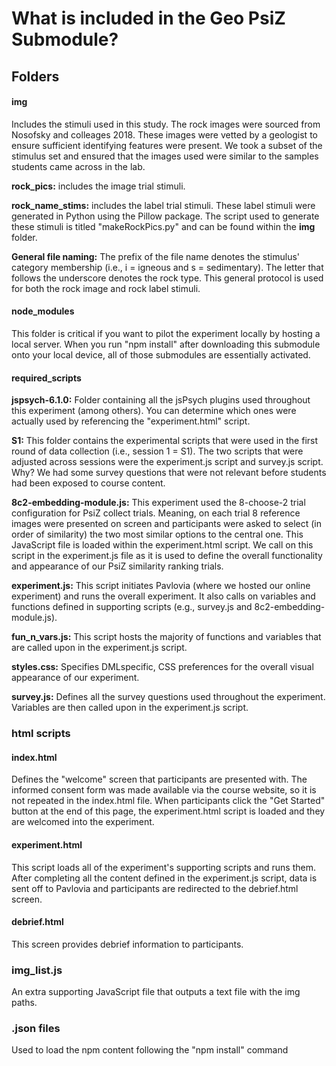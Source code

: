 # What is included in the Geo PsiZ Submodule?

## Folders

#### img

Includes the stimuli used in this study. The rock images were sourced from Nosofsky and colleages 2018. These images were vetted by a geologist to ensure sufficient identifying features were present. We took a subset of the stimulus set and ensured that the images used were similar to the samples students came across in the lab.

**rock_pics:** includes the image trial stimuli.

**rock_name_stims:** includes the label trial stimuli. These label stimuli were generated in Python using the Pillow package. The script used to generate these stimuli is titled "makeRockPics.py" and can be found within the **img** folder.

**General file naming:** The prefix of the file name denotes the stimulus' category membership (i.e., i = igneous and s = sedimentary). The letter that follows the underscore denotes the rock type. This general protocol is used for both the rock image and rock label stimuli.


#### node_modules

This folder is critical if you want to pilot the experiment locally by hosting a local server. When you run "npm install" after downloading this submodule onto your local device, all of those submodules are essentially activated.

#### required_scripts

**jspsych-6.1.0:**
Folder containing all the jsPsych plugins used throughout this experiment (among others). You can determine which ones were actually used by referencing the "experiment.html" script.

**S1:**
This folder contains the experimental scripts that were used in the first round of data collection (i.e., session 1 = S1). The two scripts that were adjusted across sessions were the experiment.js script and survey.js script. Why? We had some survey questions that were not relevant before students had been exposed to course content.

**8c2-embedding-module.js:**
This experiment used the 8-choose-2 trial configuration for PsiZ collect trials. Meaning, on each trial 8 reference images were presented on screen and participants were asked to select (in order of similarity) the two most similar options to the central one. This JavaScript file is loaded within the experiment.html script. We call on this script in the experiment.js file as it is used to define the overall functionality and appearance of our PsiZ similarity ranking trials.

**experiment.js:**
This script initiates Pavlovia (where we hosted our online experiment) and runs the overall experiment. It also calls on variables and functions defined in supporting scripts (e.g., survey.js and 8c2-embedding-module.js).

**fun_n_vars.js:**
This script hosts the majority of functions and variables that are called upon in the experiment.js script.

**styles.css:**
Specifies DMLspecific, CSS preferences for the overall visual appearance of our experiment.

**survey.js:**
Defines all the survey questions used throughout the experiment. Variables are then called upon in the experiment.js script.

### html scripts

#### index.html
Defines the "welcome" screen that participants are presented with. The informed consent form was made available via the course website, so it is not repeated in the index.html file. When participants click the "Get Started" button at the end of this page, the experiment.html script is loaded and they are welcomed into the experiment.

#### experiment.html
This script loads all of the experiment's supporting scripts and runs them. After completing all the content defined in the experiment.js script, data is sent off to Pavlovia and participants are redirected to the debrief.html screen.

#### debrief.html
This screen provides debrief information to participants.

### img_list.js
An extra supporting JavaScript file that outputs a text file with the img paths.

### .json files
Used to load the npm content following the "npm install" command


